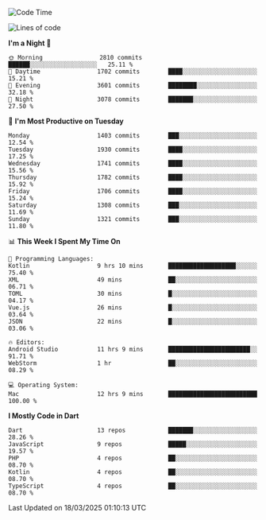 <!--START_SECTION:waka-->
![Code Time](http://img.shields.io/badge/Code%20Time-1%2C146%20hrs%2056%20mins-blue)

![Lines of code](https://img.shields.io/badge/From%20Hello%20World%20I%27ve%20Written-3.8%20million%20lines%20of%20code-blue)

**I'm a Night 🦉** 

```text
🌞 Morning                2810 commits        ██████░░░░░░░░░░░░░░░░░░░   25.11 % 
🌆 Daytime                1702 commits        ████░░░░░░░░░░░░░░░░░░░░░   15.21 % 
🌃 Evening                3601 commits        ████████░░░░░░░░░░░░░░░░░   32.18 % 
🌙 Night                  3078 commits        ███████░░░░░░░░░░░░░░░░░░   27.50 % 
```
📅 **I'm Most Productive on Tuesday** 

```text
Monday                   1403 commits        ███░░░░░░░░░░░░░░░░░░░░░░   12.54 % 
Tuesday                  1930 commits        ████░░░░░░░░░░░░░░░░░░░░░   17.25 % 
Wednesday                1741 commits        ████░░░░░░░░░░░░░░░░░░░░░   15.56 % 
Thursday                 1782 commits        ████░░░░░░░░░░░░░░░░░░░░░   15.92 % 
Friday                   1706 commits        ████░░░░░░░░░░░░░░░░░░░░░   15.24 % 
Saturday                 1308 commits        ███░░░░░░░░░░░░░░░░░░░░░░   11.69 % 
Sunday                   1321 commits        ███░░░░░░░░░░░░░░░░░░░░░░   11.80 % 
```


📊 **This Week I Spent My Time On** 

```text
💬 Programming Languages: 
Kotlin                   9 hrs 10 mins       ███████████████████░░░░░░   75.40 % 
XML                      49 mins             ██░░░░░░░░░░░░░░░░░░░░░░░   06.71 % 
TOML                     30 mins             █░░░░░░░░░░░░░░░░░░░░░░░░   04.17 % 
Vue.js                   26 mins             █░░░░░░░░░░░░░░░░░░░░░░░░   03.64 % 
JSON                     22 mins             █░░░░░░░░░░░░░░░░░░░░░░░░   03.06 % 

🔥 Editors: 
Android Studio           11 hrs 9 mins       ███████████████████████░░   91.71 % 
WebStorm                 1 hr                ██░░░░░░░░░░░░░░░░░░░░░░░   08.29 % 

💻 Operating System: 
Mac                      12 hrs 9 mins       █████████████████████████   100.00 % 
```

**I Mostly Code in Dart** 

```text
Dart                     13 repos            ███████░░░░░░░░░░░░░░░░░░   28.26 % 
JavaScript               9 repos             █████░░░░░░░░░░░░░░░░░░░░   19.57 % 
PHP                      4 repos             ██░░░░░░░░░░░░░░░░░░░░░░░   08.70 % 
Kotlin                   4 repos             ██░░░░░░░░░░░░░░░░░░░░░░░   08.70 % 
TypeScript               4 repos             ██░░░░░░░░░░░░░░░░░░░░░░░   08.70 % 
```




 Last Updated on 18/03/2025 01:10:13 UTC
<!--END_SECTION:waka-->
